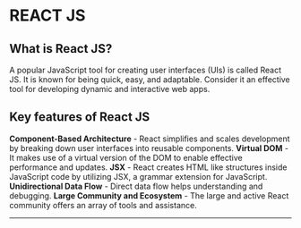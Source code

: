# REACT JS

## What is React JS?

A popular JavaScript tool for creating user interfaces (UIs) is called React JS. It is known for being quick, easy, and adaptable. Consider it an effective tool for developing dynamic and interactive web apps.

## Key features of React JS
**Component-Based Architecture** - React simplifies and scales development by breaking down user interfaces into reusable components.
**Virtual DOM** - It makes use of a virtual version of the DOM to enable effective performance and updates.
**JSX** - React creates HTML like structures inside JavaScript code by utilizing JSX, a grammar extension for JavaScript.
**Unidirectional Data Flow** - Direct data flow helps understanding and debugging.
**Large Community and Ecosystem** - The large and active React community offers an array of tools and assistance.

---

